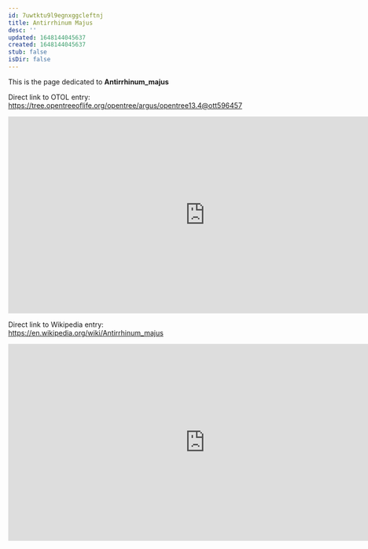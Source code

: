 ```yaml
---
id: 7uwtktu9l9egnxggcleftnj
title: Antirrhinum Majus
desc: ''
updated: 1648144045637
created: 1648144045637
stub: false
isDir: false
---
```

This is the page dedicated to **Antirrhinum_majus**


Direct link to OTOL entry: https://tree.opentreeoflife.org/opentree/argus/opentree13.4@ott596457



<html>
    <body>
    <iframe src="https://tree.opentreeoflife.org/opentree/argus/opentree13.4@ott596457"
    width="800" height="400" frameborder="0" allowfullscreen> </iframe>
    </body>
</html>
    


Direct link to Wikipedia entry: https://en.wikipedia.org/wiki/Antirrhinum_majus



<html>
    <body>
    <iframe src="https://en.wikipedia.org/wiki/Antirrhinum_majus"
    width="800" height="400" frameborder="0" allowfullscreen> </iframe>
    </body>
</html>
    
